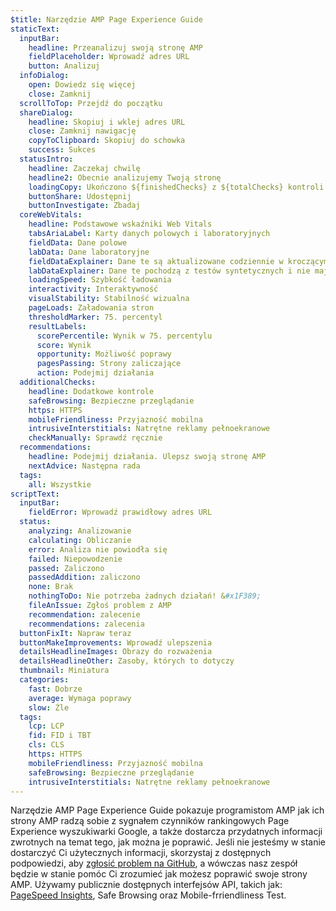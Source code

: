 ```yaml
---
$title: Narzędzie AMP Page Experience Guide
staticText:
  inputBar:
    headline: Przeanalizuj swoją stronę AMP
    fieldPlaceholder: Wprowadź adres URL
    button: Analizuj
  infoDialog:
    open: Dowiedz się więcej
    close: Zamknij
  scrollToTop: Przejdź do początku
  shareDialog:
    headline: Skopiuj i wklej adres URL
    close: Zamknij nawigację
    copyToClipboard: Skopiuj do schowka
    success: Sukces
  statusIntro:
    headline: Zaczekaj chwilę
    headline2: Obecnie analizujemy Twoją stronę
    loadingCopy: Ukończono ${finishedChecks} z ${totalChecks} kontroli
    buttonShare: Udostępnij
    buttonInvestigate: Zbadaj
  coreWebVitals:
    headline: Podstawowe wskaźniki Web Vitals
    tabsAriaLabel: Karty danych polowych i laboratoryjnych
    fieldData: Dane polowe
    labData: Dane laboratoryjne
    fieldDataExplainer: Dane te są aktualizowane codziennie w kroczącym okresie 28-dniowym.
    labDataExplainer: Dane te pochodzą z testów syntetycznych i nie mają wpływu na działanie strony.
    loadingSpeed: Szybkość ładowania
    interactivity: Interaktywność
    visualStability: Stabilność wizualna
    pageLoads: Załadowania stron
    thresholdMarker: 75. percentyl
    resultLabels:
      scorePercentile: Wynik w 75. percentylu
      score: Wynik
      opportunity: Możliwość poprawy
      pagesPassing: Strony zaliczające
      action: Podejmij działania
  additionalChecks:
    headline: Dodatkowe kontrole
    safeBrowsing: Bezpieczne przeglądanie
    https: HTTPS
    mobileFriendliness: Przyjazność mobilna
    intrusiveInterstitials: Natrętne reklamy pełnoekranowe
    checkManually: Sprawdź ręcznie
  recommendations:
    headline: Podejmij działania. Ulepsz swoją stronę AMP
    nextAdvice: Następna rada
  tags:
    all: Wszystkie
scriptText:
  inputBar:
    fieldError: Wprowadź prawidłowy adres URL
  status:
    analyzing: Analizowanie
    calculating: Obliczanie
    error: Analiza nie powiodła się
    failed: Niepowodzenie
    passed: Zaliczono
    passedAddition: zaliczono
    none: Brak
    nothingToDo: Nie potrzeba żadnych działań! &#x1F389;
    fileAnIssue: Zgłoś problem z AMP
    recommendation: zalecenie
    recommendations: zalecenia
  buttonFixIt: Napraw teraz
  buttonMakeImprovements: Wprowadź ulepszenia
  detailsHeadlineImages: Obrazy do rozważenia
  detailsHeadlineOther: Zasoby, których to dotyczy
  thumbnail: Miniatura
  categories:
    fast: Dobrze
    average: Wymaga poprawy
    slow: Źle
  tags:
    lcp: LCP
    fid: FID i TBT
    cls: CLS
    https: HTTPS
    mobileFriendliness: Przyjazność mobilna
    safeBrowsing: Bezpieczne przeglądanie
    intrusiveInterstitials: Natrętne reklamy pełnoekranowe
---
```


Narzędzie AMP Page Experience Guide pokazuje programistom AMP jak ich strony AMP radzą sobie z sygnałem czynników rankingowych Page Experience wyszukiwarki Google, a także dostarcza przydatnych informacji zwrotnych na temat tego, jak można je poprawić. Jeśli nie jesteśmy w stanie dostarczyć Ci użytecznych informacji, skorzystaj z dostępnych podpowiedzi, aby [zgłosić problem na GitHub](https://github.com/ampproject/amphtml/issues/new?assignees=&labels=Type:+Page+experience&template=page-experience.md&title=Page+experience+issue), a wówczas nasz zespół będzie w stanie pomóc Ci zrozumieć jak możesz poprawić swoje strony AMP. Używamy publicznie dostępnych interfejsów API, takich jak: [PageSpeed Insights](https://developers.google.com/speed/pagespeed/insights/?hl=pl), <a>Safe Browsing</a> oraz <a>Mobile-frriendliness Test</a>.
